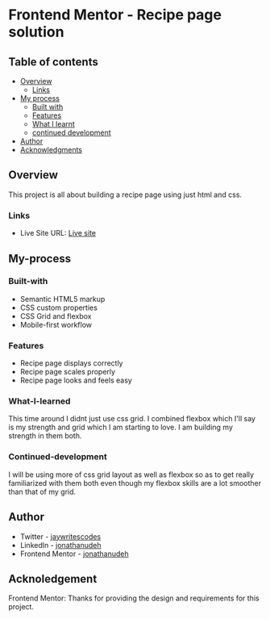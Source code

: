 # Frontend Mentor - Recipe page solution

## Table of contents

- [Overview](#Overview)
  - [Links](#Links)
- [My process](#My-process)
  - [Built with](#Built-with)
  - [Features](#Features)
  - [What I learnt](#What-I-learned)
  - [continued development](#Continued-development)
- [Author](#Author)
- [Acknowledgments](#Acknowledgment)


## Overview
This project is all about building a recipe page using just html and css.


### Links
- Live Site URL: [Live site]()

## My-process

### Built-with

- Semantic HTML5 markup
- CSS custom properties
- CSS Grid and flexbox
- Mobile-first workflow

### Features

- Recipe page displays correctly
- Recipe page scales properly
- Recipe page looks and feels easy

### What-I-learned

This time around I didnt just use css grid. I combined flexbox which I'll say is my strength and grid which I am starting to love. I am building my strength in them both.

### Continued-development

I will be using more of css grid layout as well as flexbox so as to get really familiarized with them both even though my flexbox skills are a lot smoother than that of my grid.

## Author
- Twitter - [jaywritescodes](https://x.com/jaywritescodes)
- LinkedIn - [jonathanudeh](https://www.linkedin.com/in/jonathan-udeh-a86766329/)
- Frontend Mentor - [jonathanudeh](https://www.frontendmentor.io/profile/jonathanudeh)

## Acknoledgement
Frontend Mentor: Thanks for providing the design and requirements for this project.